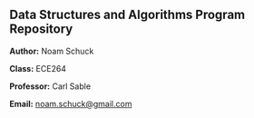 ## Data Structures and Algorithms Program Repository

__Author:__ Noam Schuck

__Class:__ ECE264

__Professor:__ Carl Sable

__Email:__ noam.schuck@gmail.com
